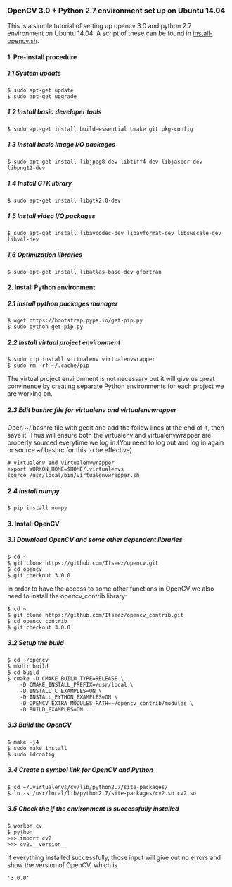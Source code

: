### OpenCV 3.0 + Python 2.7 environment set up on Ubuntu 14.04  
This is a simple tutorial of setting up opencv 3.0 and python 2.7 environment on Ubuntu 14.04.
A script of these can be found in [install-opencv.sh](/src/install-opencv.sh).

#### 1. Pre-install procedure  
##### 1.1 System update  
    $ sudo apt-get update  
    $ sudo apt-get upgrade  
  
##### 1.2 Install basic developer tools  
    $ sudo apt-get install build-essential cmake git pkg-config  
  
##### 1.3 Install basic image I/O packages  
    $ sudo apt-get install libjpeg8-dev libtiff4-dev libjasper-dev libpng12-dev  
  
##### 1.4 Install GTK library  
    $ sudo apt-get install libgtk2.0-dev  
  
##### 1.5 Install video I/O packages  
    $ sudo apt-get install libavcodec-dev libavformat-dev libswscale-dev libv4l-dev  
  
##### 1.6 Optimization libraries  
    $ sudo apt-get install libatlas-base-dev gfortran  
  
#### 2. Install Python environment  
##### 2.1 Install python packages manager  
    $ wget https://bootstrap.pypa.io/get-pip.py
    $ sudo python get-pip.py  
  
##### 2.2 Install virtual project environment  
    $ sudo pip install virtualenv virtualenvwrapper
    $ sudo rm -rf ~/.cache/pip  
The virtual project environment is not necessary but it will give us great convinence by creating separate Python environments for each project we are working on.  
    
##### 2.3 Edit bashrc file for virtualenv and virtualenvwrapper  
  
Open ~/.bashrc file with gedit and add the follow lines at the end of it, then save it. Thus will ensure both the virtualenv and virtualenvwrapper are properly sourced everytime we log in.(You need to log out and log in again or source ~/.bashrc for this to be effective)    
  
    # virtualenv and virtualenvwrapper
    export WORKON_HOME=$HOME/.virtualenvs  
    source /usr/local/bin/virtualenvwrapper.sh  
  
##### 2.4 Install numpy
  
    $ pip install numpy  
  
#### 3. Install OpenCV  
##### 3.1 Download OpenCV and some other dependent libraries  
  
    $ cd ~
    $ git clone https://github.com/Itseez/opencv.git
    $ cd opencv
    $ git checkout 3.0.0  
  
In order to have the access to some other functions in OpenCV we also need to install the opencv_contrib library:  

    $ cd ~
    $ git clone https://github.com/Itseez/opencv_contrib.git
    $ cd opencv_contrib
    $ git checkout 3.0.0  
  
##### 3.2 Setup the build
  
    $ cd ~/opencv  
    $ mkdir build  
    $ cd build  
    $ cmake -D CMAKE_BUILD_TYPE=RELEASE \  
	    -D CMAKE_INSTALL_PREFIX=/usr/local \  
	    -D INSTALL_C_EXAMPLES=ON \  
	    -D INSTALL_PYTHON_EXAMPLES=ON \  
	    -D OPENCV_EXTRA_MODULES_PATH=~/opencv_contrib/modules \  
	    -D BUILD_EXAMPLES=ON ..    
  
##### 3.3 Build the OpenCV
  
    $ make -j4  
    $ sudo make install  
    $ sudo ldconfig  
  
##### 3.4 Create a symbol link for OpenCV and Python  
  
    $ cd ~/.virtualenvs/cv/lib/python2.7/site-packages/  
    $ ln -s /usr/local/lib/python2.7/site-packages/cv2.so cv2.so  
  
##### 3.5 Check the if the environment is successfully installed  
  
    $ workon cv  
    $ python  
    >>> import cv2  
    >>> cv2.__version__  
    
 If everything installed successfully, those input will give out no errors and show the version of OpenCV, which is  
  
    '3.0.0'  
  

      
